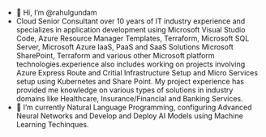 - 👋 Hi, I’m @rahulgundam
- Cloud Senior Consultant over 10 years of IT industry experience and specializes in application development using Microsoft Visual Studio Code, Azure Resource Manager Templates, Terraform, Microsoft SQL Server, Microsoft Azure IaaS, PaaS and SaaS Solutions Microsoft SharePoint, Terraform and various other Microsoft platform technologies.experience also includes working on projects involving Azure Express Route and Critial Infrastructure Setup and Micro Services setup using Kubernetes and Share Point. My project experience has provided me knowledge on various types of solutions in industry domains like Healthcare, Insurance/Financial and Banking Services.
- 🌱 I’m currently Natural Language Programming, configuring Advanced Neural Networks and Develop and Deploy AI Models using Machine Learning Techinques.     


<!---
rahulgundam/rahulgundam is a ✨ special ✨ repository because its `README.md` (this file) appears on your GitHub profile.
You can click the Preview link to take a look at your changes.
--->
